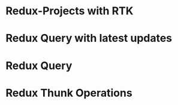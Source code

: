 # Redux-Projects with RTK 
# Redux Query with latest updates
# Redux Query 
# Redux Thunk Operations 

